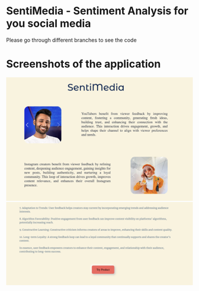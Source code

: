 # SentiMedia - Sentiment Analysis for you social media

Please go through different branches to see the code

# Screenshots of the application

![SS1](https://github.com/arnavvgupta/Sentiment-Analysis/blob/main/Screenshot%202023-08-29%20at%201.04.04%20PM.png?raw=true)
![SS1](https://github.com/arnavvgupta/Sentiment-Analysis/blob/main/Screenshot%202023-08-29%20at%201.04.14%20PM.png?raw=true)
